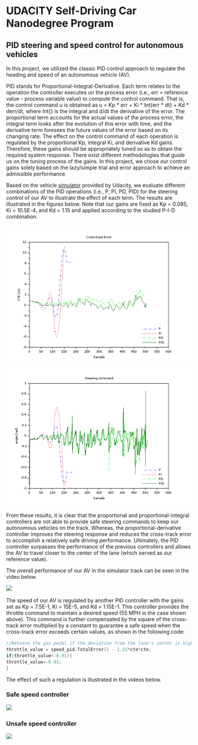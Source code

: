 # UDACITY Self-Driving Car Nanodegree Program
## PID steering and speed control for autonomous vehicles

In this project, we utilized the classic PID control approach to regulate the heading and speed of an autonomous vehicle (AV).

PID stands for Proportional-Integral-Derivative. Each term relates to the operation the controller executes on the process error (i.e., err = reference value - process variable value) to compute the control command. That is, the control command u is obtained as u = Kp * err + Ki * Int{err * dt} + Kd * derr/dt, where Int{} is the integral and d/dt the derivative of the error. 
The proportional term accounts for the actual values of the process error, the integral term looks after the evolution of this error with time, and the derivative term foresees the future values of the error based on its changing rate. The effect on the control command of each operation is regulated by the proportional Kp, integral Ki, and derivative Kd gains. Therefore, these gains should be appropriately tuned so as to obtain the required system response. There exist different methodologies that guide us on the tuning process of the gains. In this project, we chose our control gains solely based on the lazy/simple trial and error approach to achieve an admissible performance.

Based on the vehicle [simulator](https://github.com/udacity/self-driving-car-sim/releases) provided by Udacity, we evaluate different combinations of the PID operations (i.e., P, PI, PD, PID) for the steering control of our AV to illustrate the effect of each term. The results are illustrated in the figures below. Note that our gains are fixed as Kp = 0.085, Ki = 10.5E-4, and Kd = 1.15 and applied according to the studied P-I-D combination.

!["Cross-track error"](./images/cte.png) 
!["Steering command error"](./images/steering.png)

From these results, it is clear that the proportional and proportional-integral controllers are not able to provide safe steering commands to keep our autonomous vehicles on the track. Whereas, the proportional-derivative controller improves the steering response and reduces the cross-track error to accomplish a relatively safe driving performance. Ultimately, the PID controller surpasses the performance of the previous controllers and allows the AV to travel closer to the center of the lane (which served as our reference value).

The overall performance of our AV in the simulator track can be seen in the video below.

[![](http://img.youtube.com/vi/qpNthzagWXM/0.jpg)](http://www.youtube.com/watch?v=qpNthzagWXM)

The speed of our AV is regulated by another PID controller with the gains set as Kp = 7.5E-1, Ki = 15E-5, and Kd = 1.15E-1. This controller provides the throttle command to maintain a desired speed (55 MPH in the case shown above). This command is further compensated by the square of the cross-track error multiplied by a constant to guarantee a safe speed when the cross-track error exceeds certain values, as shown in the following code:
```C++
//Release the gas pedal if the deviation from the lane's center is high
throttle_value = speed_pid.TotalError() - 1.25*cte*cte;
if(throttle_value<-0.01){
throttle_value=-0.01;
}
```
The effect of such a regulation is illustrated in the videos below.

### Safe speed controller

[![](http://img.youtube.com/vi/b7ZyBnz5fRc/0.jpg)](http://www.youtube.com/watch?v=b7ZyBnz5fRc)

### Unsafe speed controller

[![](http://img.youtube.com/vi/OdXrvxOGaEQ/0.jpg)](http://www.youtube.com/watch?v=OdXrvxOGaEQ)
